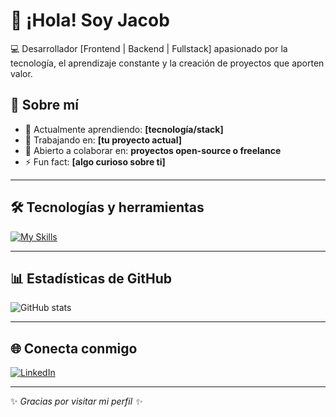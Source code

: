 # 👋 ¡Hola! Soy Jacob

💻 Desarrollador [Frontend | Backend | Fullstack] apasionado por la tecnología, el aprendizaje constante y la creación de proyectos que aporten valor.  

## 🚀 Sobre mí
- 🌱 Actualmente aprendiendo: **[tecnología/stack]**
- 🔭 Trabajando en: **[tu proyecto actual]**
- 🤝 Abierto a colaborar en: **proyectos open-source o freelance**
- ⚡ Fun fact: **[algo curioso sobre ti]**

---

## 🛠️ Tecnologías y herramientas
[![My Skills](https://skillicons.dev/icons?i=js,python,java,git,github,docker,linux&theme=light)](https://skillicons.dev)

---

## 📊 Estadísticas de GitHub
![GitHub stats](https://github-readme-stats.vercel.app/api?username=itsjacobs&show_icons=true&theme=radical)  


---

## 🌐 Conecta conmigo
[![LinkedIn](https://img.shields.io/badge/LinkedIn-0077B5?style=for-the-badge&logo=linkedin&logoColor=white)](https://linkedin.com/in/TU_USUARIO)  

---
✨ *Gracias por visitar mi perfil ✨*
